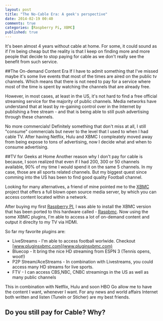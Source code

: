 ```yaml
---
layout: post
title: "The No-Cable Era: A geek's perspective"
date: 2014-02-19 00:40
comments: true
categories: [Raspberry Pi, XBMC]
published: true
---
```


It's been almost 4 years without cable at home. For some, it could sound as if I'm being cheap but the reality is that I keep on finding more and more people that decide to stop paying for cable as we don't really see the benefit from such service.

##The On-demand Content Era
If I have to admit something that I've missed maybe it's some live events that most of the times are aired on the public tv channels. Which means that there is not need to pay for a service where most of the time is spent by watching the channels that are already free.

However, in most cases, at least in the US, it's not hard to find a free official streaming service for the majority of public channels. Media networks have understand that at least by re-gaining control over in the Internet by publishing a free stream - and that is being able to still push advertising through these channels.

No more commercials! Definitely something that don't miss at all, I still "consume" commercials but never to the level that I used to when I had cable TV. After having Netflix, Hulu and XBMC I compleately moved away from being expose to tons of advertising, now I decide what and when to consume advertising.

##TV for Geeks at Home
Another reason why I don't pay for cable is because, I soon realized that even if I had 200, 300 or 50 channels available, 90% of my time I would spend it on the same 5 channels. In my case, those are all sports related channels. But my biggest quest since comming into the US has been to find good quality Football channel.

Looking for many alternatives, a friend of mine pointed me to the [XBMC](http://xbmc.org) project that offers a full blown open source media server, by which you can access content located within a network.

After buying my first [Raspberry PI](http://raspberrypi.org), I was able to install the XBMC version that has been ported to this hardware called - [Raspbmc](http://www.raspbmc.com). Now using the some XBMC plugins, I'm able to access a lot of on-demand content and output it direclty to my TV via HDMI.

So far my favorite plugins are:

+   LiveStreams - I'm able to access football worlwide. Checkout [www.pluginsxbmc.com](www.pluginsxbmc.com)
+   Bluecop - It bring the nice HD streaming from ESPN 3 (Tennis opens, woot!)
+   P2P Stream/AceStreams - In combination with Livestreams, you could access many HD streams for live sports.
+   FTV - I can access CBS,NBC, CNBC streamings in the US as well as many public channels

This in combination with Netflix, Hulu and soon HBO Go allow me to have the content I want, whenever I want. For any news and world affairs Internet both written and listen (TuneIn or Sticher) are my best friends.

Do you still pay for Cable? Why?
---
